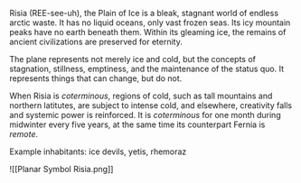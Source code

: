 Risia (REE-see-uh), the Plain of Ice is a bleak, stagnant world of endless arctic waste. It has no liquid oceans, only vast frozen seas. Its icy mountain peaks have no earth beneath them. Within its gleaming ice, the remains of ancient civilizations are preserved for eternity.

The plane represents not merely ice and cold, but the concepts of stagnation, stillness, emptiness, and the maintenance of the status quo. It represents things that can change, but do not.

When Risia is *coterminous*, regions of cold, such as tall mountains and northern latitutes, are subject to intense cold, and elsewhere, creativity falls and systemic power is reinforced. It is *coterminous* for one month during midwinter every five years, at the same time its counterpart Fernia is *remote*.

Example inhabitants: ice devils, yetis, rhemoraz

![[Planar Symbol Risia.png]]